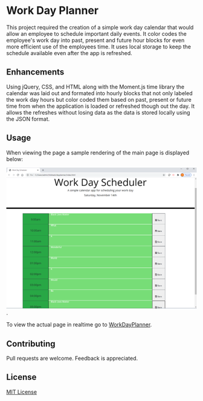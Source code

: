 # Work Day Planner
This project required the creation of a simple work day calendar that would allow an employee to schedule important daily events. It color codes the employee's work day into past, present and future hour blocks for even more efficient use of the employees time.  It uses local storage to keep the schedule available even after the app is refreshed.  

## Enhancements 
Using jQuery, CSS, and HTML along with the Moment.js time library the calendar was laid out and formated into hourly blocks that not only labeled the work day hours but color coded them based on past, present or future time from when the application is loaded or refreshed though out the day. It allows the refreshes without losing data as the data is stored locally using the JSON format. 

## Usage 
When viewing the page a sample rendering of the main page is displayed below:

 ![Day Planner Screenshot](dayplan.png).

To view the actual page in realtime go to [WorkDayPlanner](https://wpb911.github.io/dayplanner/).

## Contributing
Pull requests are welcome. Feedback is appreciated.


## License

[MIT License](LICENSE)